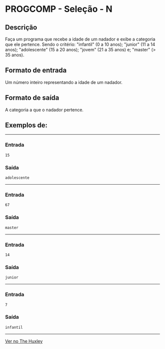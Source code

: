 # PROGCOMP - Seleção - N

## Descrição
Faça um programa que recebe a idade de um nadador e exibe a categoria que ele pertence. Sendo o critério: "infantil" (0 a 10 anos); "junior" (11 a 14 anos); "adolescente" (15 a 20 anos); "jovem" (21 a 35 anos) e; "master" (> 35 anos). 

## Formato de entrada

Um número inteiro representando a idade de um nadador.

## Formato de saída

A categoria a que o nadador pertence.

## Exemplos de:
_______________________________________
### Entrada
    15
### Saída
    adolescente
_______________________________________
### Entrada
    67
### Saída
    master
_______________________________________
### Entrada
    14
### Saída
    junior
_______________________________________
### Entrada
    7
### Saída
    infantil
_______________________________________
[Ver no The Huxley](https://thehuxley.com/problem/2455)